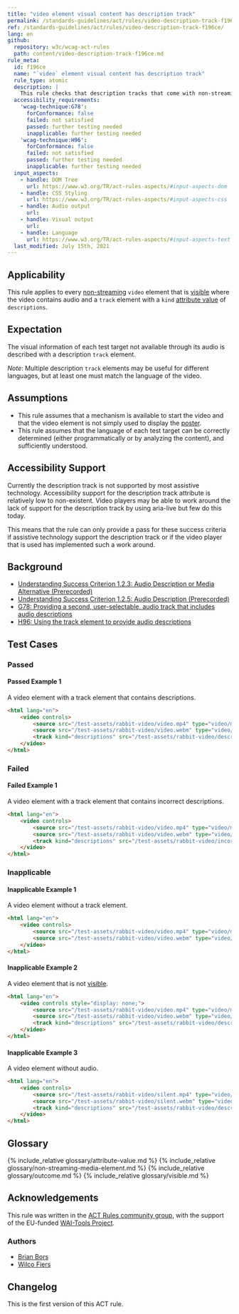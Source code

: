 ```yaml
---
title: "video element visual content has description track"
permalink: /standards-guidelines/act/rules/video-description-track-f196ce/
ref: /standards-guidelines/act/rules/video-description-track-f196ce/
lang: en
github:
  repository: w3c/wcag-act-rules
  path: content/video-description-track-f196ce.md
rule_meta:
  id: f196ce
  name: "`video` element visual content has description track"
  rule_type: atomic
  description: |
    This rule checks that description tracks that come with non-streaming `video` elements are descriptive.
  accessibility_requirements:
    'wcag-technique:G78':
      forConformance: false
      failed: not satisfied
      passed: further testing needed
      inapplicable: further testing needed
    'wcag-technique:H96':
      forConformance: false
      failed: not satisfied
      passed: further testing needed
      inapplicable: further testing needed
  input_aspects:
    - handle: DOM Tree
      url: https://www.w3.org/TR/act-rules-aspects/#input-aspects-dom
    - handle: CSS Styling
      url: https://www.w3.org/TR/act-rules-aspects/#input-aspects-css
    - handle: Audio output
      url: 
    - handle: Visual output
      url: 
    - handle: Language
      url: https://www.w3.org/TR/act-rules-aspects/#input-aspects-text
  last_modified: July 15th, 2021
---
```


## Applicability

This rule applies to every [non-streaming](#non-streaming-media-element) `video` element that is [visible][] where the video contains audio and a `track` element with a `kind` [attribute value][] of `descriptions`.

## Expectation

The visual information of each test target not available through its audio is described with a description `track` element.

_Note_: Multiple description `track` elements may be useful for different languages, but at least one must match the language of the video.

## Assumptions

- This rule assumes that a mechanism is available to start the video and that the video element is not simply used to display the [poster](https://www.w3.org/TR/html5/semantics-embedded-content.html#element-attrdef-video-poster).
- This rule assumes that the language of each test target can be correctly determined (either programmatically or by analyzing the content), and sufficiently understood.

## Accessibility Support

Currently the description track is not supported by most assistive technology. Accessibility support for the description track attribute is relatively low to non-existent. Video players may be able to work around the lack of support for the description track by using aria-live but few do this today.

This means that the rule can only provide a pass for these success criteria if assistive technology support the description track or if the video player that is used has implemented such a work around.

## Background

- [Understanding Success Criterion 1.2.3: Audio Description or Media Alternative (Prerecorded)](https://www.w3.org/WAI/WCAG21/Understanding/audio-description-or-media-alternative-prerecorded)
- [Understanding Success Criterion 1.2.5: Audio Description (Prerecorded)](https://www.w3.org/WAI/WCAG21/Understanding/audio-description-prerecorded)
- [G78: Providing a second, user-selectable, audio track that includes audio descriptions](https://www.w3.org/WAI/WCAG21/Techniques/general/G78)
- [H96: Using the track element to provide audio descriptions](https://www.w3.org/WAI/WCAG21/Techniques/html/H96)

## Test Cases

### Passed

#### Passed Example 1

A video element with a track element that contains descriptions.

```html
<html lang="en">
	<video controls>
		<source src="/test-assets/rabbit-video/video.mp4" type="video/mp4" />
		<source src="/test-assets/rabbit-video/video.webm" type="video/webm" />
		<track kind="descriptions" src="/test-assets/rabbit-video/descriptions.vtt" />
	</video>
</html>
```

### Failed

#### Failed Example 1

A video element with a track element that contains incorrect descriptions.

```html
<html lang="en">
	<video controls>
		<source src="/test-assets/rabbit-video/video.mp4" type="video/mp4" />
		<source src="/test-assets/rabbit-video/video.webm" type="video/webm" />
		<track kind="descriptions" src="/test-assets/rabbit-video/incorrect-descriptions.vtt" />
	</video>
</html>
```

### Inapplicable

#### Inapplicable Example 1

A video element without a track element.

```html
<html lang="en">
	<video controls>
		<source src="/test-assets/rabbit-video/video.mp4" type="video/mp4" />
		<source src="/test-assets/rabbit-video/video.webm" type="video/webm" />
	</video>
</html>
```

#### Inapplicable Example 2

A video element that is not [visible][].

```html
<html lang="en">
	<video controls style="display: none;">
		<source src="/test-assets/rabbit-video/video.mp4" type="video/mp4" />
		<source src="/test-assets/rabbit-video/video.webm" type="video/webm" />
		<track kind="descriptions" src="/test-assets/rabbit-video/descriptions.vtt" />
	</video>
</html>
```

#### Inapplicable Example 3

A video element without audio.

```html
<html lang="en">
	<video controls>
		<source src="/test-assets/rabbit-video/silent.mp4" type="video/mp4" />
		<source src="/test-assets/rabbit-video/silent.webm" type="video/webm" />
		<track kind="descriptions" src="/test-assets/rabbit-video/descriptions.vtt" />
	</video>
</html>
```

## Glossary

{% include_relative glossary/attribute-value.md %}
{% include_relative glossary/non-streaming-media-element.md %}
{% include_relative glossary/outcome.md %}
{% include_relative glossary/visible.md %}

## Acknowledgements

This rule was written in the [ACT Rules community group](https://w3.org/community/act-r/), 
with the support of the EU-funded [WAI-Tools Project](https://www.w3.org/WAI/about/projects/wai-tools/).

### Authors

- [Brian Bors](https://www.linkedin.com/in/brianbors/)
- [Wilco Fiers](https://github.com/wilcofiers)

## Changelog

This is the first version of this ACT rule.

[attribute value]: #attribute-value 'Definition of Attribute Value'
[visible]: #visible 'Definition of visible'
